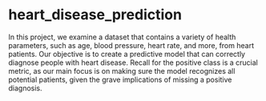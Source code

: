 # heart_disease_prediction
In this project, we examine a dataset that contains a variety of health parameters, such as age, blood pressure, heart rate, and more, from heart patients. Our objective is to create a predictive model that can correctly diagnose people with heart disease. Recall for the positive class is a crucial metric, as our main focus is on making sure the model recognizes all potential patients, given the grave implications of missing a positive diagnosis.
